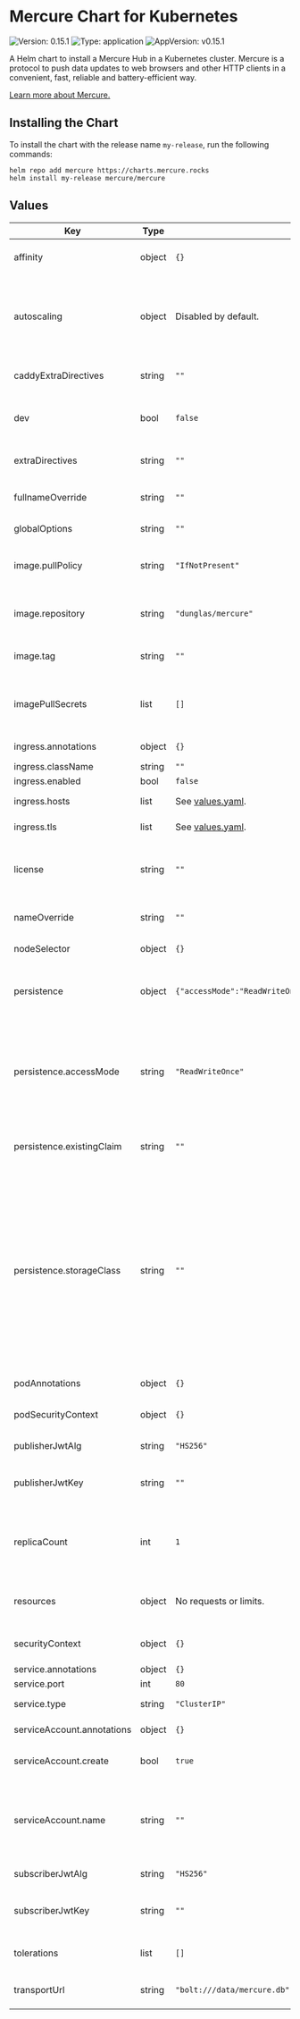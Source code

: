 <!-- markdownlint-disable -->
# Mercure Chart for Kubernetes

![Version: 0.15.1](https://img.shields.io/badge/Version-0.15.1-informational?style=flat-square) ![Type: application](https://img.shields.io/badge/Type-application-informational?style=flat-square) ![AppVersion: v0.15.1](https://img.shields.io/badge/AppVersion-v0.15.1-informational?style=flat-square)

A Helm chart to install a Mercure Hub in a Kubernetes cluster. Mercure is a protocol to push data updates to web browsers and other HTTP clients in a convenient, fast, reliable and battery-efficient way.

[Learn more about Mercure.](https://mercure.rocks)

## Installing the Chart

To install the chart with the release name `my-release`, run the following commands:

    helm repo add mercure https://charts.mercure.rocks
    helm install my-release mercure/mercure

## Values

| Key | Type | Default | Description |
|-----|------|---------|-------------|
| affinity | object | `{}` | [Affinity](https://kubernetes.io/docs/concepts/scheduling-eviction/assign-pod-node/#affinity-and-anti-affinity) configuration. See the [API reference](https://kubernetes.io/docs/reference/kubernetes-api/workload-resources/pod-v1/#scheduling) for details. |
| autoscaling | object | Disabled by default. | Autoscaling must not be enabled unless you are using [the High Availability version](https://mercure.rocks/docs/hub/cluster) (see [values.yaml](values.yaml) for details). |
| caddyExtraDirectives | string | `""` | Inject extra Caddy directives in the Caddyfile. |
| dev | bool | `false` | Enable the development mode, including the debug UI and the demo. |
| extraDirectives | string | `""` | Inject extra Mercure directives in the Caddyfile. |
| fullnameOverride | string | `""` | A name to substitute for the full names of resources. |
| globalOptions | string | `""` | Inject global options in the Caddyfile. |
| image.pullPolicy | string | `"IfNotPresent"` | [Image pull policy](https://kubernetes.io/docs/concepts/containers/images/#updating-images) for updating already existing images on a node. |
| image.repository | string | `"dunglas/mercure"` | Name of the image repository to pull the container image from. |
| image.tag | string | `""` | Overrides the image tag whose default is the chart appVersion. |
| imagePullSecrets | list | `[]` | Reference to one or more secrets to be used when [pulling images](https://kubernetes.io/docs/tasks/configure-pod-container/pull-image-private-registry/#create-a-pod-that-uses-your-secret) (from private registries). |
| ingress.annotations | object | `{}` | Annotations to be added to the ingress. |
| ingress.className | string | `""` | Ingress [class name](https://kubernetes.io/docs/concepts/services-networking/ingress/#ingress-class). |
| ingress.enabled | bool | `false` | Enable [ingress](https://kubernetes.io/docs/concepts/services-networking/ingress/). |
| ingress.hosts | list | See [values.yaml](values.yaml). | Ingress host configuration. |
| ingress.tls | list | See [values.yaml](values.yaml). | Ingress TLS configuration. |
| license | string | `""` | The license key for [the High Availability version](https://mercure.rocks/docs/hub/cluster) (not necessary is you use the FOSS version). |
| nameOverride | string | `""` | A name in place of the chart name for `app:` labels. |
| nodeSelector | object | `{}` | [Node selector](https://kubernetes.io/docs/concepts/scheduling-eviction/assign-pod-node/#nodeselector) configuration. |
| persistence | object | `{"accessMode":"ReadWriteOnce","enabled":false,"existingClaim":"","size":"1Gi","storageClass":""}` | Enable persistence using [Persistent Volume Claims](http://kubernetes.io/docs/user-guide/persistent-volumes/), only useful if you the BoltDB transport. |
| persistence.accessMode | string | `"ReadWriteOnce"` | A manually managed Persistent Volume and Claim. Requires `persistence.enabled: true` If defined, PVC must be created manually before volume will be bound. |
| persistence.existingClaim | string | `""` | If defined, PVC must be created manually before volume will be bound |
| persistence.storageClass | string | `""` | Mercure Data Persistent Volume Storage Class. If defined, `storageClassName: <storageClass>` If set to `"-"``, `storageClassName: ""``, which disables dynamic provisioning. If undefined (the default) or set to `null`, no `storageClassName` spec is set, choosing the default provisioner. |
| podAnnotations | object | `{}` | Annotations to be added to pods. |
| podSecurityContext | object | `{}` | Pod [security context](https://kubernetes.io/docs/tasks/configure-pod-container/security-context/#set-the-security-context-for-a-pod). See the [API reference](https://kubernetes.io/docs/reference/kubernetes-api/workload-resources/pod-v1/#security-context) for details. |
| publisherJwtAlg | string | `"HS256"` | The JWT algorithm to use for publishers. |
| publisherJwtKey | string | `""` | The JWT key to use for publishers, a random key will be generated if empty. |
| replicaCount | int | `1` | The number of replicas (pods) to launch, must be 1 unless you are using [the High Availability version](https://mercure.rocks/docs/hub/cluster). |
| resources | object | No requests or limits. | Container resource [requests and limits](https://kubernetes.io/docs/concepts/configuration/manage-resources-containers/). See the [API reference](https://kubernetes.io/docs/reference/kubernetes-api/workload-resources/pod-v1/#resources) for details. |
| securityContext | object | `{}` | Container [security context](https://kubernetes.io/docs/tasks/configure-pod-container/security-context/#set-the-security-context-for-a-container). See the [API reference](https://kubernetes.io/docs/reference/kubernetes-api/workload-resources/pod-v1/#security-context-1) for details. |
| service.annotations | object | `{}` |  |
| service.port | int | `80` | Service port. |
| service.type | string | `"ClusterIP"` | Kubernetes [service type](https://kubernetes.io/docs/concepts/services-networking/service/#publishing-services-service-types). |
| serviceAccount.annotations | object | `{}` | Annotations to add to the service account. |
| serviceAccount.create | bool | `true` | Specifies whether a service account should be created. |
| serviceAccount.name | string | `""` | The name of the service account to use. If not set and create is true, a name is generated using the fullname template. |
| subscriberJwtAlg | string | `"HS256"` | The JWT algorithm to use for subscribers. |
| subscriberJwtKey | string | `""` | The JWT key to use for subscribers, a random key will be generated if empty. |
| tolerations | list | `[]` | [Tolerations](https://kubernetes.io/docs/concepts/scheduling-eviction/taint-and-toleration/) for node taints. See the [API reference](https://kubernetes.io/docs/reference/kubernetes-api/workload-resources/pod-v1/#scheduling) for details. |
| transportUrl | string | `"bolt:///data/mercure.db"` | The URL representation of the transport to use. |

